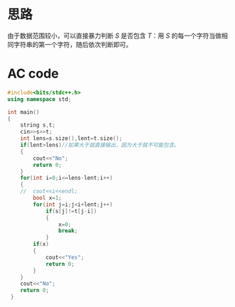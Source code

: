 # 思路
由于数据范围较小，可以直接暴力判断 $S$ 是否包含 $T$：用 $S$ 的每一个字符当做相同字符串的第一个字符，随后依次判断即可。
# AC code
```cpp
#include<bits/stdc++.h>
using namespace std;

int main()
{
	string s,t;
	cin>>s>>t;
	int lens=s.size(),lent=t.size();
	if(lent>lens)//如果大于就直接输出，因为大于就不可能包含。
	{
		cout<<"No";
		return 0;
	}
	for(int i=0;i<=lens-lent;i++)
	{
	//	cout<<i<<endl;
		bool x=1;
		for(int j=i;j<i+lent;j++)
			if(s[j]!=t[j-i])
			{
				x=0;
				break;
			}
		if(x)
		{
			cout<<"Yes";
			return 0;
		}
	}
	cout<<"No";
	return 0;
 } 
 ```